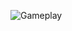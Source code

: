 ![Gameplay](https://github.com/crylent/SpaceFighter/assets/35966912/ad52ac0e-c196-49a4-90e9-ddd2a4150d3d)
